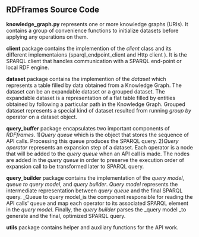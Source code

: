 ## RDFframes Source Code


**knowledge_graph.py** represents one or more knowledge graphs (URIs). It contains a group of convenience functions to initialize datasets before applying any operations on them.

**client** package contains the implemention of the _client_ class and its different implementaions (sparql_endpoint_client and Http client ). It is the SPARQL client that handles communication with a SPARQL end-point or local RDF engine. 

**dataset** package contains the implemention of the _dataset_ which represents a table filled by data obtained from a Knowledge Graph. The dataset can be an expandable dataset or a grouped dataset. The expandable dataset is a representation of a flat table filled by entities obtained by following a particular path in the Knowledge Graph. Grouped dataset represents a special kind of dataset resulted from running _group by_ operator on a dataset object.

**query_buffer** package encapsulates two important components of _RDFframes_. 1)_Query queue_ which is the object that stores the sequence of API calls. Processing this queue produces the SPARQL query. 2)_Query operator_ represents an expansion step of a dataset. Each operator is a node that will be added to the _query queue_ when an API call is made. The nodes are added in the _query queue_ in order to preserve the execution order of expansion call to be transformed later to SPARQL query. 

**query_builder** package contains the implementation of the _query model_, _queue to query model_, and _query builder_. _Query model_ represents the intermediate representation between _query queue_ and the final SPARQL query. _Queue to query model_is the component responsible for reading the API calls' queue and map each operator to its associated SPARQL element in the _query model_. Finally, the _query builder_ parses the _query model _to generate and the final, optimized SPARQL query.

**utils** package contains helper and auxiliary functions for the API work.
